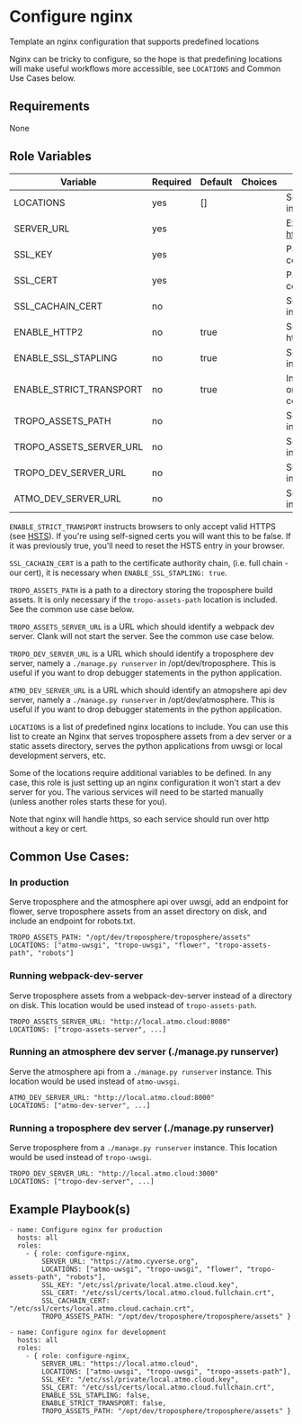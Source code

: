 Configure nginx
=========

Template an nginx configuration that supports predefined locations

Nginx can be tricky to configure, so the hope is that predefining locations
will make useful workflows more accessible, see `LOCATIONS` and Common Use
Cases below.

Requirements
------------

None

Role Variables
--------------

| Variable                | Required | Default | Choices | Comments                                        |
|-------------------------|----------|---------|---------|-------------------------------------------------|
| LOCATIONS               | yes      | []      |         | See below for more info                         |
| SERVER_URL              | yes      |         |         | Ex. https://local.atmo.cloud                    |
| SSL_KEY                 | yes      |         |         | Path to the key for certificate                 |
| SSL_CERT                | yes      |         |         | Path to the full certificate chain              |
| SSL_CACHAIN_CERT        | no       |         |         | See below for more info                         |
| ENABLE_HTTP2            | no       | true    |         | Serve assets over http2                         |
| ENABLE_SSL_STAPLING     | no       | true    |         | See below for more info                         |
| ENABLE_STRICT_TRANSPORT | no       | true    |         | Instruct browser to only make https connections |
| TROPO_ASSETS_PATH       | no       |         |         | See below for more info                         |
| TROPO_ASSETS_SERVER_URL | no       |         |         | See below for more info                         |
| TROPO_DEV_SERVER_URL    | no       |         |         | See below for more info                         |
| ATMO_DEV_SERVER_URL     | no       |         |         | See below for more info                         |


`ENABLE_STRICT_TRANSPORT` instructs browsers to only accept valid HTTPS (see
[HSTS](https://en.wikipedia.org/wiki/HTTP_Strict_Transport_Security)). If
you're using self-signed certs you will want this to be false. If it was
previously true, you'll need to reset the HSTS entry in your browser.

`SSL_CACHAIN_CERT` is a path to the certificate authority chain, (i.e. full
chain - our cert), it is necessary when `ENABLE_SSL_STAPLING: true`.

`TROPO_ASSETS_PATH` is a path to a directory storing the troposphere build assets.
It is only necessary if the `tropo-assets-path` location is included. See the
common use case below.

`TROPO_ASSETS_SERVER_URL` is a URL which should identify a webpack dev server.
Clank will not start the server. See the common use case below.

`TROPO_DEV_SERVER_URL` is a URL which should identify a troposphere dev
server, namely a `./manage.py runserver` in /opt/dev/troposphere. This is
useful if you want to drop debugger statements in the python application.

`ATMO_DEV_SERVER_URL` is a URL which should identify an atmopshere api dev
server, namely a `./manage.py runserver` in /opt/dev/atmosphere. This is
useful if you want to drop debugger statements in the python application.

`LOCATIONS` is a list of predefined nginx locations to include. You can use
this list to create an Nginx that serves troposphere assets from a dev server
or a static assets directory, serves the python applications from uwsgi or
local development servers, etc.

Some of the locations require additional variables to be defined. In any case,
this role is just setting up an nginx configuration it won't start a dev
server for you. The various services will need to be started manually (unless
another roles starts these for you).

Note that nginx will handle https, so each service should run over http
without a key or cert.

## Common Use Cases:
### In production
Serve troposphere and the atmosphere api over uwsgi, add an endpoint for
flower, serve troposphere assets from an asset directory on disk, and include
an endpoint for robots.txt.
```
TROPO_ASSETS_PATH: "/opt/dev/troposphere/troposphere/assets"
LOCATIONS: ["atmo-uwsgi", "tropo-uwsgi", "flower", "tropo-assets-path", "robots"]
```

### Running webpack-dev-server
Serve troposphere assets from a webpack-dev-server instead of a directory on
disk. This location would be used instead of `tropo-assets-path`.
```
TROPO_ASSETS_SERVER_URL: "http://local.atmo.cloud:8080"
LOCATIONS: ["tropo-assets-server", ...]
```

### Running an atmosphere dev server (./manage.py runserver)
Serve the atmosphere api from a `./manage.py runserver` instance. This
location would be used instead of `atmo-uwsgi`.
```
ATMO_DEV_SERVER_URL: "http://local.atmo.cloud:8000"
LOCATIONS: ["atmo-dev-server", ...]
```

### Running a troposphere dev server (./manage.py runserver)
Serve troposphere from a `./manage.py runserver` instance. This
location would be used instead of `tropo-uwsgi`.
```
TROPO_DEV_SERVER_URL: "http://local.atmo.cloud:3000"
LOCATIONS: ["tropo-dev-server", ...]
```

Example Playbook(s)
----------------
```
- name: Configure nginx for production
  hosts: all
  roles:
    - { role: configure-nginx,
        SERVER_URL: "https://atmo.cyverse.org",
        LOCATIONS: ["atmo-uwsgi", "tropo-uwsgi", "flower", "tropo-assets-path", "robots"],
        SSL_KEY: "/etc/ssl/private/local.atmo.cloud.key",
        SSL_CERT: "/etc/ssl/certs/local.atmo.cloud.fullchain.crt",
        SSL_CACHAIN_CERT: "/etc/ssl/certs/local.atmo.cloud.cachain.crt",
        TROPO_ASSETS_PATH: "/opt/dev/troposphere/troposphere/assets" }

- name: Configure nginx for development
  hosts: all
  roles:
    - { role: configure-nginx,
        SERVER_URL: "https://local.atmo.cloud",
        LOCATIONS: ["atmo-uwsgi", "tropo-uwsgi", "tropo-assets-path"],
        SSL_KEY: "/etc/ssl/private/local.atmo.cloud.key",
        SSL_CERT: "/etc/ssl/certs/local.atmo.cloud.fullchain.crt",
        ENABLE_SSL_STAPLING: false,
        ENABLE_STRICT_TRANSPORT: false,
        TROPO_ASSETS_PATH: "/opt/dev/troposphere/troposphere/assets" }
```

